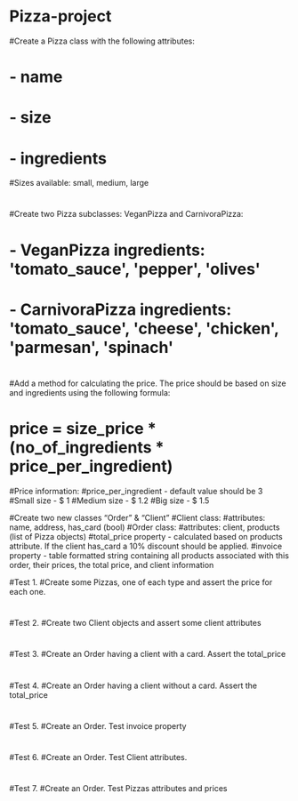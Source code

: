# Pizza-project

#Create a Pizza class with the following attributes:
# - name
# - size
# - ingredients
#Sizes available: small, medium, large
#
#Create two Pizza subclasses: VeganPizza and CarnivoraPizza:
# - VeganPizza ingredients: 'tomato_sauce', 'pepper', 'olives'
# - CarnivoraPizza ingredients: 'tomato_sauce', 'cheese', 'chicken', 'parmesan', 'spinach'
#
#Add a method for calculating the price. The price should be based on size and ingredients using the following formula:
#    price = size_price * (no_of_ingredients * price_per_ingredient)
#Price information:
#price_per_ingredient - default value should be 3
#Small size - $ 1
#Medium size - $ 1.2
#Big size - $ 1.5

#Create two new classes “Order” & “Client”
#Client class:
#attributes: name, address, has_card (bool)
#Order class:
#attributes: client, products (list of Pizza objects)
#total_price property - calculated based on products attribute. If the client has_card a 10% discount should be applied.
#invoice property - table formatted string containing all products associated with this order, their prices, the total price, and client information

#Test 1.
#Create some Pizzas, one of each type and assert the price for each one.
#
#Test 2.
#Create two Client objects and assert some client attributes
#
#Test 3.
#Create an Order having a client with a card. Assert the total_price
#
#Test 4.
#Create an Order having a client without a card. Assert the total_price
#
#Test 5.
#Create an Order. Test invoice property
#
#Test 6.
#Create an Order. Test Client attributes.
#
#Test 7.
#Create an Order. Test Pizzas attributes and prices

